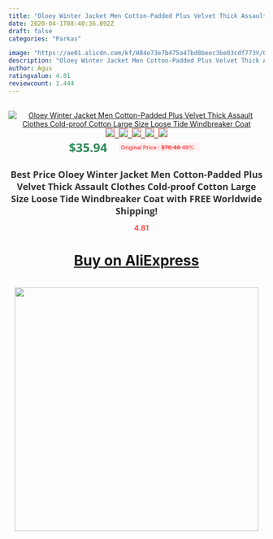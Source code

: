 ```yaml
---
title: "Oloey Winter Jacket Men Cotton-Padded Plus Velvet Thick Assault Clothes Cold-proof Cotton Large Size Loose Tide Windbreaker Coat"
date: 2020-04-1T08:40:36.892Z
draft: false
categories: "Parkas"

image: "https://ae01.alicdn.com/kf/H84e73e7b475a47bd8beec3be03cdf773V/Oloey-Winter-Jacket-Men-Cotton-Padded-Plus-Velvet-Thick-Assault-Clothes-Cold-proof-Cotton-Large-Size.jpg"
description: "Oloey Winter Jacket Men Cotton-Padded Plus Velvet Thick Assault Clothes Cold-proof Cotton Large Size Loose Tide Windbreaker Coat"
author: Agus
ratingvalue: 4.81
reviewcount: 1.444
---
```

<br>
<div style="text-align: center;">
<a href="https://s.click.aliexpress.com/e/_9wfizR" target="_blank" rel="nofollow noopener noreferrer"><img alt="Oloey Winter Jacket Men Cotton-Padded Plus Velvet Thick Assault Clothes Cold-proof Cotton Large Size Loose Tide Windbreaker Coat" class="magnifier-image" src="https://ae01.alicdn.com/kf/H84e73e7b475a47bd8beec3be03cdf773V/Oloey-Winter-Jacket-Men-Cotton-Padded-Plus-Velvet-Thick-Assault-Clothes-Cold-proof-Cotton-Large-Size.jpg_640x640.jpg">
<br>
<img style="border:1px solid salmon" src="https://ae01.alicdn.com/kf/H84e73e7b475a47bd8beec3be03cdf773V/Oloey-Winter-Jacket-Men-Cotton-Padded-Plus-Velvet-Thick-Assault-Clothes-Cold-proof-Cotton-Large-Size.jpg_120x120.jpg">&nbsp;&nbsp;<img style="border:1px solid salmon" src="https://ae01.alicdn.com/kf/H93cf21f7f76f4105b447e299bf8786479/Oloey-Winter-Jacket-Men-Cotton-Padded-Plus-Velvet-Thick-Assault-Clothes-Cold-proof-Cotton-Large-Size.jpg_120x120.jpg">&nbsp;&nbsp;<img style="border:1px solid salmon" src="https://ae01.alicdn.com/kf/H60bae91e295445bd834e256ca28ab6b2E/Oloey-Winter-Jacket-Men-Cotton-Padded-Plus-Velvet-Thick-Assault-Clothes-Cold-proof-Cotton-Large-Size.jpg_120x120.jpg">&nbsp;&nbsp;<img style="border:1px solid salmon" src="https://ae01.alicdn.com/kf/Hc846de52c1fc4b0babe94cc15c02c710e/Oloey-Winter-Jacket-Men-Cotton-Padded-Plus-Velvet-Thick-Assault-Clothes-Cold-proof-Cotton-Large-Size.jpg_120x120.jpg">&nbsp;&nbsp;<img style="border:1px solid salmon" src="https://ae01.alicdn.com/kf/H6fb35210a4974c219f9f5da621dcf496X/Oloey-Winter-Jacket-Men-Cotton-Padded-Plus-Velvet-Thick-Assault-Clothes-Cold-proof-Cotton-Large-Size.jpg_120x120.jpg"></a></div><br0>
<div style="text-align: center;"><span style="background-color: white; border: 0px; box-sizing: border-box; color: seagreen; display: inline-block; font-family: &quot;open sans&quot; , &quot;arial&quot; , &quot;helvetica&quot; , sans-serif , &quot;heiti&quot;; font-size: 24px; font-stretch: inherit; font-weight: 700; line-height: inherit; margin: 0px 10px 0px 0px; padding: 0px; vertical-align: middle;">$35.94 </span>
<span style="background: rgb(255 , 241 , 241); border-radius: 3px; border: 0px; box-sizing: border-box; color: #ff4747; display: inline-block; font-family: inherit; font-size: 12px; font-stretch: inherit; font-style: inherit; font-variant: inherit; font-weight: 600; line-height: inherit; margin: 0px; padding: 2px 5px; transform: scale(0.9); vertical-align: middle;">Original Price : <b style="text-decoration: line-through;">$70.48 </b> 49%&nbsp;&nbsp;</span></div>
<h1 style="color: #333333; display: inline-block; font-family: &quot;open sans&quot; , &quot;arial&quot; , &quot;helvetica&quot; , sans-serif , &quot;heiti&quot;; font-size: 18px; font-stretch: inherit; font-weight: 700; text-align: center;">Best Price Oloey Winter Jacket Men Cotton-Padded Plus Velvet Thick Assault Clothes Cold-proof Cotton Large Size Loose Tide Windbreaker Coat with FREE Worldwide Shipping!</h1>
<div style="color: #ff4747; text-align: center;">
<img src="https://4.bp.blogspot.com/-M0ZcTcb-5uY/XleCXlxnR4I/AAAAAAAAAEc/OrjgMkXV1oMQFaCRZj5HQwOCBcu3w1FegCPcBGAYYCw/s1600/star.png" style="height: 15px;">&nbsp;<b>4.81</b></div>
<div class="button_cont" align="center"><a class="buynow_a" href="https://s.click.aliexpress.com/e/_9wfizR" target="_blank" rel="nofollow noopener noreferrer"><H1>Buy on AliExpress</H1></a></div><br>
<div class="separator" style="clear: both; text-align: center;">
<img src="https://lh3.googleusercontent.com/-pTy5HemUv9M/XlePHvY0dAI/AAAAAAAAAE4/0nX5iRUoIWY8eMW9Dpxeirr157OZliDIgCLcBGAsYHQ/s1600/badge.gif" width="480">
</div>
